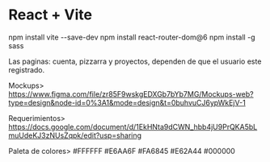 # React + Vite

npm install vite --save-dev
npm install react-router-dom@6
npm install -g sass

Las paginas: cuenta, pizzarra y proyectos, dependen de que el usuario este registrado.

Mockups> https://www.figma.com/file/zr85F9wskgEDXGb7bYb7MG/Mockups-web?type=design&node-id=0%3A1&mode=design&t=0buhvuCJ6ypWkEjV-1

Requerimientos> https://docs.google.com/document/d/1EkHNta9dCWN_hbb4jU9PrQKA5bLmuUdeKJ3zNUsZqpk/edit?usp=sharing

Paleta de colores> #FFFFFF #E6AA6F #FA6845 #E62A44 #000000